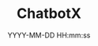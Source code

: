 ---
   title: ChatbotX
   date: YYYY-MM-DD HH:mm:ss
   tags:
     - api
     - 嵌入式
   categories:
     - 技术
#    cover: 
---